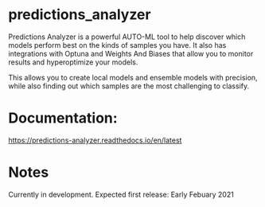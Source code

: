 # predictions_analyzer

Predictions Analyzer is a powerful AUTO-ML tool to help discover which models perform best on the kinds of samples you have.  It also has integrations with Optuna and Weights And Biases that allow you to monitor results and hyperoptimize your models.  

This allows you to create local models and ensemble models with precision, while also finding out which samples are the most challenging to classify.

# Documentation: 
https://predictions-analyzer.readthedocs.io/en/latest

# Notes
Currently in development.
Expected first release: Early Febuary 2021
